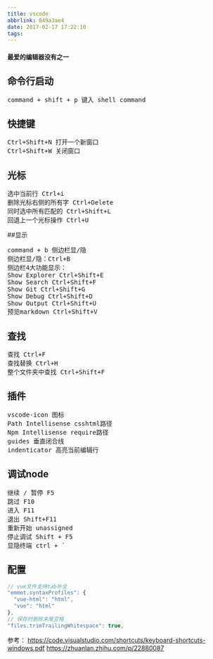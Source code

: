 ```yaml
---
title: vscode
abbrlink: 849a3ae4
date: 2017-02-17 17:22:10
tags:
---
```


#### 最爱的编辑器没有之一

## 命令行启动
<pre>
command + shift + p 键入 shell command
</pre>

## 快捷键
<pre>
Ctrl+Shift+N 打开一个新窗口
Ctrl+Shift+W 关闭窗口
</pre>

## 光标
<pre>
选中当前行 Ctrl+i
删除光标右侧的所有字 Ctrl+Delete
同时选中所有匹配的 Ctrl+Shift+L
回退上一个光标操作 Ctrl+U
</pre>

##显示
<pre>
command + b 侧边栏显/隐
侧边栏显/隐：Ctrl+B
侧边栏4大功能显示：
Show Explorer Ctrl+Shift+E
Show Search Ctrl+Shift+F
Show Git Ctrl+Shift+G
Show Debug Ctrl+Shift+D
Show Output Ctrl+Shift+U
预览markdown Ctrl+Shift+V
</pre>


## 查找
<pre>
查找 Ctrl+F
查找替换 Ctrl+H
整个文件夹中查找 Ctrl+Shift+F
</pre>


## 插件
<pre>
vscode-icon 图标
Path Intellisense csshtml路径
Npm Intellisense require路径
guides 垂直闭合线
indenticator 高亮当前编辑行
</pre>


## 调试node
<pre>
继续 / 暂停 F5
跳过 F10
进入 F11
退出 Shift+F11
重新开始 unassigned
停止调试 Shift + F5
显隐终端 ctrl + `
</pre>


## 配置
```js
// vue文件支持tab补全
"emmet.syntaxProfiles": {
  "vue-html": "html",
  "vue": "html"
},
// 保存时删除末尾空格
"files.trimTrailingWhitespace": true,
```

参考：
https://code.visualstudio.com/shortcuts/keyboard-shortcuts-windows.pdf
https://zhuanlan.zhihu.com/p/22880087


